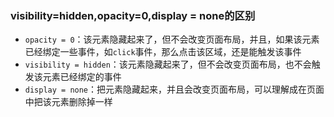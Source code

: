 ### visibility=hidden,opacity=0,display = none的区别

- `opacity = 0`：该元素隐藏起来了，但不会改变页面布局，并且，如果该元素已经绑定一些事件，如`click`事件，那么点击该区域，还是能触发该事件
- `visibility = hidden`：该元素隐藏起来了，但不会改变页面布局，也不会触发该元素已经绑定的事件
- `display = none`：把元素隐藏起来，并且会改变页面布局，可以理解成在页面中把该元素删除掉一样

